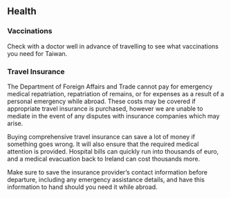 ## Health

### **Vaccinations**

Check with a doctor well in advance of travelling to see what vaccinations you need for Taiwan.

### **Travel Insurance**

The Department of Foreign Affairs and Trade cannot pay for emergency medical repatriation, repatriation of remains, or for expenses as a result of a personal emergency while abroad. These costs may be covered if appropriate travel insurance is purchased, however we are unable to mediate in the event of any disputes with insurance companies which may arise.

Buying comprehensive travel insurance can save a lot of money if something goes wrong. It will also ensure that the required medical attention is provided. Hospital bills can quickly run into thousands of euro, and a medical evacuation back to Ireland can cost thousands more.

Make sure to save the insurance provider’s contact information before departure, including any emergency assistance details, and have this information to hand should you need it while abroad.